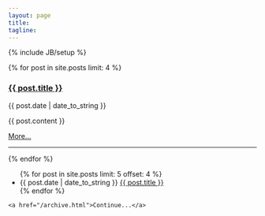 ```yaml
---
layout: page
title:
tagline:
---
```

{% include JB/setup %}

<div>

  {% for post in site.posts limit: 4  %}
    <h3><a href="{{ post.url }}">{{ post.title }}</a></h3>
    <div class="list"><time>{{ post.date | date_to_string }}</time></div>
    <p>{{ post.content }}</p>
    <a href="{{ post.url }}">More...</a>
    <hr />
  {% endfor %}

  <ul>
    {% for post in site.posts limit: 5 offset: 4 %}
    <li class="list">
      <time>{{ post.date | date_to_string }}</time> <a href="{{ post.url }}">{{ post.title }}</a>
    </li>
    {% endfor %}
  </ul>

	<a href="/archive.html">Continue...</a>

</div>

